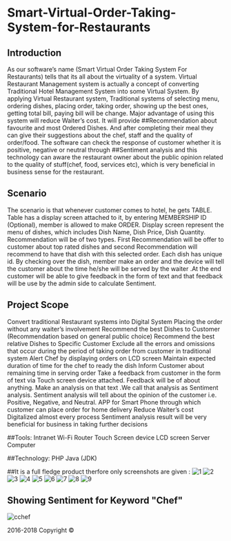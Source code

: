 # Smart-Virtual-Order-Taking-System-for-Restaurants

## Introduction
As our software’s name (Smart Virtual Order Taking System For Restaurants) tells that its all about the virtuality of a system. Virtual Restaurant Management system is actually a concept of converting Traditional Hotel Management System into some Virtual System. By applying Virtual Restaurant system, Traditional systems of selecting menu, ordering dishes, placing order, taking order, showing up the best ones, getting total bill, paying bill  will be change. Major advantage of using this system will reduce Waiter’s cost. It will provide ##Recommendation about favourite and most Ordered Dishes. And after completing their meal they can give their suggestions about the chef, staff and the quality of order/food. The software can check the response of customer whether it is positive, negative or neutral through ##Sentiment analysis and this technology can aware the restaurant owner about the public opinion related to the quality of stuff(chef, food, services etc), which is very beneficial in business sense for the restaurant.

## Scenario
The scenario is that whenever customer comes to hotel, he gets TABLE. Table has a display screen attached to it, by entering MEMBERSHIP ID (Optional), member is allowed to make ORDER. Display screen represent the menu of dishes, which includes Dish Name, Dish Price, Dish Quantity. Recommendation will be of two types. First Recommendation will be offer to customer about top rated dishes and second Recommendation will recommend to have that dish with this selected order. Each dish has unique id. By checking over the dish, member make an order and the device will tell the customer about the time he/she will be served by the waiter .At the end customer will be able to give feedback in the form of text and that feedback will be use by the admin side to calculate Sentiment.

## Project Scope
Convert traditional Restaurant systems into Digital System
Placing the order without any waiter’s involvement
Recommend the best Dishes to Customer (Recommendation based on general public choice)
Recommend the best relative Dishes to Specific Customer 
Exclude all the errors and omissions that occur during the period of taking order from customer in traditional system
Alert Chef by displaying orders on LCD screen
Maintain expected duration of time for the chef to ready the dish
Inform Customer about remaining time in serving order
Take a feedback from customer in the form of text via Touch screen device attached. Feedback will be of about anything.
Make an analysis on that text .We call that analysis as Sentiment analysis.
Sentiment analysis will tell about the opinion of the customer i.e. Positive, Negative, and Neutral.
APP for Smart Phone through which customer can place order for home delivery
Reduce Waiter’s cost
Digitalized almost every process
Sentiment analysis result will be very beneficial for business in taking further decisions

##Tools:
Intranet
Wi-Fi Router
Touch Screen device
LCD screen
Server Computer

##Technology:
PHP
Java (JDK)

##It is a full fledge product therfore only screenshots are given :
![1](https://user-images.githubusercontent.com/30657768/30263170-536117ee-96ed-11e7-9854-fa5434826f2d.png)
![2](https://user-images.githubusercontent.com/30657768/30263171-5365be48-96ed-11e7-9fe7-df56490d0b56.png)
![3](https://user-images.githubusercontent.com/30657768/30263172-54ae0332-96ed-11e7-8484-73e636772db1.png)
![4](https://user-images.githubusercontent.com/30657768/30263174-56572060-96ed-11e7-8abd-97909f30ab5d.png)
![5](https://user-images.githubusercontent.com/30657768/30263175-5660e870-96ed-11e7-9d16-14590db99695.png)
![6](https://user-images.githubusercontent.com/30657768/30263176-5667a8cc-96ed-11e7-80f9-29f5f1fe50ac.png)
![7](https://user-images.githubusercontent.com/30657768/30263167-534c417a-96ed-11e7-8eb4-8761fd2dd782.png)
![8](https://user-images.githubusercontent.com/30657768/30263168-5350e158-96ed-11e7-8ae4-dbf9c41e9553.png)
![9](https://user-images.githubusercontent.com/30657768/30263169-535367fc-96ed-11e7-8165-c6c601b3f746.png)
## Showing Sentiment for Keyword "Chef"
![cchef](https://user-images.githubusercontent.com/30657768/30685168-672cf922-9ecd-11e7-9d93-5b9087a14580.png)



2016-2018 Copyright © 



